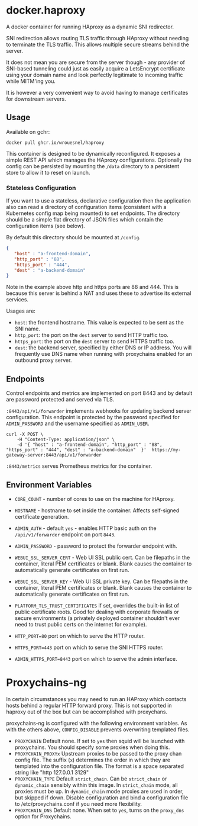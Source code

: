 # docker.haproxy

A docker container for running HAproxy as a dynamic SNI redirector.

SNI redirection allows routing TLS traffic through HAproxy without
needing to terminate the TLS traffic. This allows multiple secure
streams behind the server. 

It does not mean you are secure from the server though - any provider of 
SNI-based tunneling could just as easily acquire a LetsEncrypt certificate 
using your domain name and look perfectly legitimate to incoming traffic
while MITM'ing you.

It is however a very convenient way to avoid having to manage certificates
for downstream servers.

## Usage

Available on gchr:
```
docker pull ghcr.io/wrouesnel/haproxy
```

This container is designed to be dynamically reconfigured. It exposes
a simple REST API which manages the HAproxy configurations. Optionally
the config can be persisted by mounting the `/data` directory to a
persistent store to allow it to reset on launch.

### Stateless Configuration

If you want to use a stateless, declarative configuration then the application also can read a directory
of configuration items (consistent with a Kubernetes config map being mounted) to set endpoints. The directory
should be a simple flat directory of JSON files which contain the configuration items (see below).

By default this directory should be mounted at `/config`.

```json
{ 
   "host" : "a-frontend-domain", 
   "http_port" : "88", 
   "https_port" : "444", 
   "dest" : "a-backend-domain"  
}
```

Note in the example above http and https ports are 88 and 444. This is because this server is behind a NAT and uses
these to advertise its external services.

Usages are:

* `host`: the frontend hostname. This value is expected to be sent as the SNI name.
* `http_port`: the port on the `dest` server to send HTTP traffic too.
* `https_port`: the port on the `dest` server to send HTTPS traffic too.
* `dest`: the backend server, specified by either DNS or IP address. You will frequently use DNS name when running with
   proxychains enabled for an outbound proxy server.

## Endpoints

Control endpoints and metrics are implemented on port 8443 and by default
are password protected and served via TLS.

`:8443/api/v1/forwarder` implements webhooks for updating backend server
configuration. This endpoint is protected by the password specified for `ADMIN_PASSWORD`
and the username specified as `ADMIN_USER`.

```
curl -X POST \
    -H "Content-Type: application/json" \
    -d '{ "host" : "a-frontend-domain", "http_port" : "88", "https_port" : "444", "dest" : "a-backend-domain"  }'  https://my-gateway-server:8443/api/v1/forwarder
```

`:8443/metrics` serves Prometheus metrics for the container.

## Environment Variables

* `CORE_COUNT` - number of cores to use on the machine for HAproxy.

* `HOSTNAME` - hostname to set inside the container. Affects self-signed certificate generation.

* `ADMIN_AUTH` - default `yes` - enables HTTP basic auth on the `/api/v1/forwarder` endpoint on port
  `8443`.

* `ADMIN_PASSWORD` - password to protect the forwarder endpoint with.

* `WEBUI_SSL_SERVER_CERT` - Web UI SSL public cert. Can be filepaths in the container, literal PEM       certificates or blank. Blank causes the container to automatically generate certificates on 
  first run.

* `WEBUI_SSL_SERVER_KEY` - Web UI SSL private key. Can be filepaths in the container, literal PEM       certificates or blank. Blank causes the container to automatically generate certificates on 
   first run.

* `PLATFORM_TLS_TRUST_CERTIFICATES` if set, overrides the built-in list of public certificate roots.
  Good for dealing with corporate firewalls or secure environments (a privately deployed container
  shouldn't ever need to trust public certs on the internet for example).

* `HTTP_PORT=80` port on which to serve the HTTP router.

* `HTTPS_PORT=443` port on which to serve the SNI HTTPS router.

* `ADMIN_HTTPS_PORT=8443` port on which to serve the admin interface.

# Proxychains-ng
In certain circumstances you may need to run an HAProxy which contacts hosts behind
a regular HTTP forward proxy. This is not supported in haproxy out of the box but
can be accomplished with proxychans.

proxychains-ng is configured with the following environment variables. As with the
others above, `CONFIG_DISABLE` prevents overwriting templated files.

 * `PROXYCHAIN`
    Default none. If set to `yes` then squid will be launched with proxychains.
    You should specify some proxies when doing this.
 * `PROXYCHAIN_PROXYx`
    Upstream proxies to be passed to the proxy chan config file. The suffix (`x`)
    determines the order in which they are templated into the configuration file.
    The format is a space separated string like "http 127.0.0.1 3129"
 * `PROXYCHAIN_TYPE`
    Default `strict_chain`. Can be `strict_chain` or `dynamic_chain` sensibly
    within this image. In `strict_chain` mode, all proxies must be up. In
    `dynamic_chain` mode proxies are used in order, but skipped if down.
    Disable configuration and bind a configuration file to /etc/proxychains.conf
    if you need more flexibility.
 * `PROXYCHAIN_DNS`
   Default none. When set to `yes`, turns on the `proxy_dns` option for Proxychains.